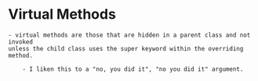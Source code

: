 # Virtual Methods

    - virtual methods are those that are hidden in a parent class and not invoked
    unless the child class uses the super keyword within the overriding method. 
    
        - I liken this to a "no, you did it", "no you did it" argument. 
        
        
